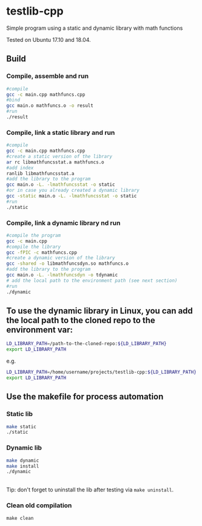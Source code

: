 # testlib-cpp
Simple program using a static and dynamic library with math functions 

Tested on Ubuntu 17.10 and 18.04.

## Build

### Compile, assemble and run

``` bash
#compile
gcc -c main.cpp mathfuncs.cpp
#bind
gcc main.o mathfuncs.o -o result
#run
./result
```

### Compile, link a static library and run

``` bash
#compile 
gcc -c main.cpp mathfuncs.cpp
#create a static version of the library
ar rc libmathfuncsstat.a mathfuncs.o
#add index
ranlib libmathfuncsstat.a
#add the library to the program
gcc main.o -L. -lmathfuncsstat -o static
#or in case you already created a dynamic library
gcc -static main.o -L. -lmathfuncsstat -o static
#run
./static
```

### Compile, link a dynamic library nd run

``` bash
#compile the program 
gcc -c main.cpp
#compile the library
gcc -fPIC -c mathfuncs.cpp
#create a dynamic version of the library
gcc -shared -o libmathfuncsdyn.so mathfuncs.o
#add the library to the program 
gcc main.o -L. -lmathfuncsdyn -o tdynamic
# add the local path to the environment path (see next section)
#run
./dynamic
```

## To use the dynamic library in Linux, you can add the local path to the cloned repo to the environment var:

``` bash 
LD_LIBRARY_PATH=/path-to-the-cloned-repo:${LD_LIBRARY_PATH}
export LD_LIBRARY_PATH
```
e.g.
``` bash
LD_LIBRARY_PATH=/home/username/projects/testlib-cpp:${LD_LIBRARY_PATH}
export LD_LIBRARY_PATH
```
## Use the makefile for process automation

### Static lib
``` bash 
make static
./static
```

### Dynamic lib
``` bash
make dynamic
make install
./dynamic
```
\
Tip: don't forget to uninstall the lib after testing via ```make uninstall```.


### Clean old compilation
```make clean```
